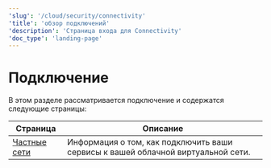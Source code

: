 ```yaml
---
'slug': '/cloud/security/connectivity'
'title': 'обзор подключений'
'description': 'Страница входа для Connectivity'
'doc_type': 'landing-page'
---
```

# Подключение

В этом разделе рассматривается подключение и содержатся следующие страницы:

| Страница                                                             | Описание                                                                                                                     |
|----------------------------------------------------------------------|-----------------------------------------------------------------------------------------------------------------------------|
| [Частные сети](/cloud/security/private-link-overview) | Информация о том, как подключить ваши сервисы к вашей облачной виртуальной сети.                                            |
